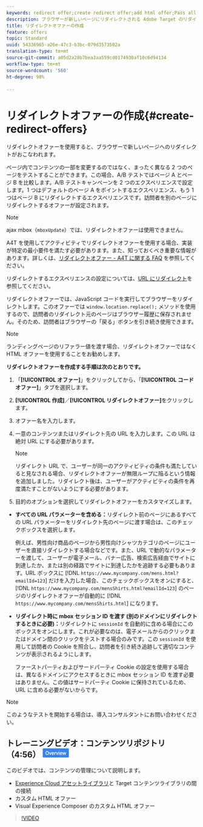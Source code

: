 ```yaml
---
keywords: redirect offer;create redirect offer;add html offer;Pass all URL parameters in redirect;Pass mboxSessionId in redirect (only needed when the redirect is going to a different domain)
description: ブラウザーが新しいページにリダイレクトされる Adobe Target のリダイレクトオファーについて説明します。
title: リダイレクトオファーの作成
feature: offers
topic: Standard
uuid: 54336965-a26e-47c3-b3bc-079d3573502a
translation-type: tm+mt
source-git-commit: a05d2a28b7bea3aa559cd0174930af10c6d94134
workflow-type: tm+mt
source-wordcount: '560'
ht-degree: 98%

---
```



# リダイレクトオファーの作成{#create-redirect-offers}

リダイレクトオファーを使用すると、ブラウザーで新しいページへのリダイレクトがおこなわれます。

ページ内でコンテンツの一部を変更するのではなく、まったく異なる 2 つのページをテストすることができます。この場合、A/B テストではページ A とページ B を比較します。A/B テストキャンペーンを 2 つのエクスペリエンスで設定します。1 つはデフォルトのページ A をポイントするエクスペリエンス、もう 1 つはページ B にリダイレクトするエクスペリエンスです。訪問者を別のページにリダイレクトするオファーが設定されます。

>[!NOTE]
>
>ajax mbox（`mboxUpdate`）では、リダイレクトオファーは使用できません。
>
>A4T を使用してアクティビティでリダイレクトオファーを使用する場合、実装が特定の最小要件を満たす必要があります。また、知っておくべき重要な情報があります。詳しくは、[リダイレクトオファー - A4T に関する FAQ](/help/c-integrating-target-with-mac/a4t/r-a4t-faq/a4t-faq-redirect-offers.md#concept_21BF213F10E1414A9DCD4A98AF207905) を参照してください。

リダイレクトするエクスペリエンスの設定については、[URL にリダイレクト](/help/c-experiences/c-visual-experience-composer/redirect-offer.md#task_9578678D42784F5EB9638F8AC8C911FA)を参照してください。

リダイレクトオファーでは、JavaScript コードを実行してブラウザーをリダイレクトします。このオファーでは `window.location.replace();` メソッドを使用するので、訪問者のリダイレクト元のページはブラウザー履歴に保存されません。そのため、訪問者はブラウザーの「戻る」ボタンを引き続き使用できます。

>[!NOTE]
>
>ランディングページのリファラー値を渡す場合、リダイレクトオファーではなく HTML オファーを使用することをお勧めします。

**リダイレクトオファーを作成する手順は次のとおりです。**

1. 「**[!UICONTROL オファー]**」をクリックしてから、「**[!UICONTROL コードオファー]**」タブを選択します。
1. **[!UICONTROL 作成]**／**[!UICONTROL リダイレクトオファー]**&#x200B;をクリックします。
1. オファー名を入力します。
1. 一意のコンテンツまたはリダイレクト先の URL を入力します。この URL は絶対 URL にする必要があります。

   >[!NOTE]
   >
   >リダイレクト URL で、ユーザーが同一のアクティビティの条件も満たしていると見なされる場合、リダイレクトオファーが無限ループに陥るという情報を追加しました。リダイレクト後は、ユーザーがアクティビティの条件を再度満たすことがないようにする必要があります。

1. 目的のオプションを選択してリダイレクトオファーをカスタマイズします。

* **すべての URL パラメーターを含める：**&#x200B;リダイレクト前のページにあるすべての URL パラメーターをリダイレクト先のページに渡す場合は、このチェックボックスを選択します。

   例えば、男性向け商品のページから男性向けシャツカテゴリのページにユーザーを直接リダイレクトする場合などです。また、URL で動的なパラメーターを渡して、ユーザーが電子メール、バナー広告、検索広告経由でサイトに到達したか、または別の経路でサイトに到達したかを追跡する必要もあります。URL ボックスに [!DNL `https://www.mycompany.com/mens.html?emailId=123`] だけを入力した場合、このチェックボックスをオンにすると、[!DNL `https://www.mycompany.com/mensShirts.html?emailId=123`] のページのリダイレクトオファーが自動的に [!DNL `https://www.mycompany.com/mensShirts.html`] になります。

* **リダイレクト時に mbox セッション ID を渡す (別のドメインにリダイレクトするときに必要)：**&#x200B;リダイレクトに `sessionId` を自動的に含める場合にこのボックスをオンにします。これが必要なのは、電子メールからのクリックまたはドメイン間のクリックをテストする場合のみです。この `sessionId` を使用して訪問者の Cookie を照合し、訪問者を引き続き追跡して適切なコンテンツが表示されるようにします。

   ファーストパーティおよびサードパーティ Cookie の設定を使用する場合は、異なるドメインにアクセスするときに mbox セッション ID を渡す必要はありません。この値はサードパーティ Cookie に保持されているため、URL に含める必要がないからです。

>[!NOTE]
>
>このようなテストを開始する場合は、導入コンサルタントにお問い合わせください。

## トレーニングビデオ：コンテンツリポジトリ（4:56） ![概要バッジ](/help/assets/overview.png)

このビデオでは、コンテンツの管理について説明します。

* [Experience Cloud アセットライブラリ](https://experienceleague.adobe.com/docs/core-services/interface/assets/creative-cloud.html)と Target コンテンツライブラリの間の接続
* カスタム HTML オファー
* Visual Experience Composer のカスタム HTML オファー

>[!VIDEO](https://video.tv.adobe.com/v/17387)
